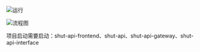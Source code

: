 ![运行](https://i.imgtg.com/2023/06/21/OW2SH1.png)

![流程图](https://i.imgtg.com/2023/06/22/OW3PxG.png)

项目启动需要启动：shut-api-frontend、shut-api、shut-api-gateway、shut-api-interface
